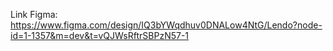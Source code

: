Link Figma: https://www.figma.com/design/IQ3bYWqdhuv0DNALow4NtG/Lendo?node-id=1-1357&m=dev&t=vQJWsRftrSBPzN57-1
